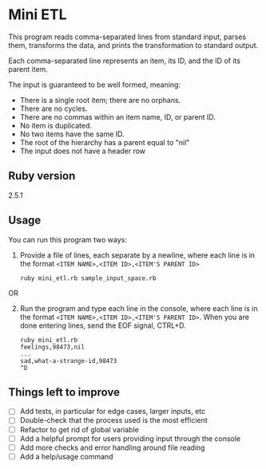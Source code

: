# Mini ETL

This program reads comma-separated lines from standard input, 
parses them, transforms the data, and prints the transformation 
to standard output.

Each comma-separated line represents an item, its ID, 
and the ID of its parent item.

The input is guaranteed to be well formed, meaning:
  - There is a single root item; there are no orphans.
  - There are no cycles.
  - There are no commas within an item name, ID, or parent ID.
  - No item is duplicated.
  - No two items have the same ID.
  - The root of the hierarchy has a parent equal to "nil"
  - The input does not have a header row

## Ruby version

2.5.1

## Usage

You can run this program two ways:

  1. Provide a file of lines, each separate by a newline, 
  where each line is in the format 
  `<ITEM NAME>,<ITEM ID>,<ITEM'S PARENT ID>`
     ```
     ruby mini_etl.rb sample_input_space.rb
     ```

  OR

  2. Run the program and type each line in the console, 
  where each line is in the format 
  `<ITEM NAME>,<ITEM ID>,<ITEM'S PARENT ID>`. 
  When you are done entering lines, send the EOF signal, 
  CTRL+D.
     ```
     ruby mini_etl.rb
     feelings,98473,nil
     ...
     sad,what-a-strange-id,98473
     ^D
     ```

  ## Things left to improve

   - [ ] Add tests, in particular for edge cases, larger inputs, etc
   - [ ] Double-check that the process used is the most efficient
   - [ ] Refactor to get rid of global variable
   - [ ] Add a helpful prompt for users providing input through
  the console
   - [ ] Add more checks and error handling around file reading
   - [ ] Add a help/usage command
